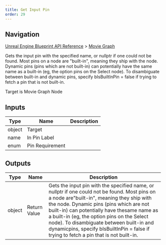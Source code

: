 ```yaml
---
title: Get Input Pin
order: 29
---
```

## Navigation

[Unreal Engine Blueprint API Reference](https://dev.epicgames.com/documentation/en-us/unreal-engine/BlueprintAPI) > [Movie Graph](https://dev.epicgames.com/documentation/en-us/unreal-engine/BlueprintAPI/MovieGraph)

Gets the input pin with the specified name, or nullptr if one could not be found. Most pins on a node are
"built-in", meaning they ship with the node. Dynamic pins (pins which are not built-in) can potentially have the
same name as a built-in (eg, the option pins on the Select node). To disambiguate between built-in and dynamic
pins, specify bIsBuiltInPin = false if trying to fetch a pin that is not built-in.

Target is Movie Graph Node

## Inputs

| Type | Name | Description |
| --- | --- | --- |
| object | Target |  |
| name | In Pin Label |  |
| enum | Pin Requirement |  |

## Outputs

| Type | Name | Description |
| --- | --- | --- |
| object | Return Value | Gets the input pin with the specified name, or nullptr if one could not be found. Most pins on a node are"built-in", meaning they ship with the node. Dynamic pins (pins which are not built-in) can potentially have thesame name as a built-in (eg, the option pins on the Select node). To disambiguate between built-in and dynamicpins, specify bIsBuiltInPin = false if trying to fetch a pin that is not built-in. |
